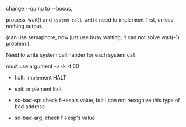 change --qumu to --bocus,

process_wait() and `system call write` need to implement first, unless nothing output. 

(can use semaphore, now just use busy waiting, it can not solve  wait(-1) problem ).

Need to write system call hander for each system call.

must use argument -v -k -t 60

- halt:  implement HALT

- exit: implement Exit

- sc-bad-sp: check f->esp's value, but I can not recognize this type of bad address.

- sc-bad-arg: check f->esp's value

